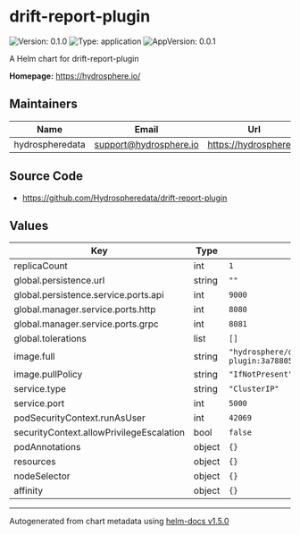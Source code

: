 # drift-report-plugin

![Version: 0.1.0](https://img.shields.io/badge/Version-0.1.0-informational?style=flat-square) ![Type: application](https://img.shields.io/badge/Type-application-informational?style=flat-square) ![AppVersion: 0.0.1](https://img.shields.io/badge/AppVersion-0.0.1-informational?style=flat-square)

A Helm chart for drift-report-plugin

**Homepage:** <https://hydrosphere.io/>

## Maintainers

| Name | Email | Url |
| ---- | ------ | --- |
| hydrospheredata | support@hydrosphere.io | https://hydrosphere.io |

## Source Code

* <https://github.com/Hydrospheredata/drift-report-plugin>

## Values

| Key | Type | Default | Description |
|-----|------|---------|-------------|
| replicaCount | int | `1` |  |
| global.persistence.url | string | `""` |  |
| global.persistence.service.ports.api | int | `9000` |  |
| global.manager.service.ports.http | int | `8080` |  |
| global.manager.service.ports.grpc | int | `8081` |  |
| global.tolerations | list | `[]` |  |
| image.full | string | `"hydrosphere/drift-report-plugin:3a78805d62f234e3738ccdfcb52618d7fcae8243"` |  |
| image.pullPolicy | string | `"IfNotPresent"` |  |
| service.type | string | `"ClusterIP"` |  |
| service.port | int | `5000` |  |
| podSecurityContext.runAsUser | int | `42069` |  |
| securityContext.allowPrivilegeEscalation | bool | `false` |  |
| podAnnotations | object | `{}` |  |
| resources | object | `{}` |  |
| nodeSelector | object | `{}` |  |
| affinity | object | `{}` |  |

----------------------------------------------
Autogenerated from chart metadata using [helm-docs v1.5.0](https://github.com/norwoodj/helm-docs/releases/v1.5.0)
